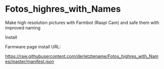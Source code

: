 # Fotos_highres_with_Names
Make high resolution pictures with Farmbot (Raspi Cam) and safe them with improved naming

Install

Farmware page install URL:

https://raw.githubusercontent.com/derletztename/Fotos_highres_with_Names/master/manifest.json
